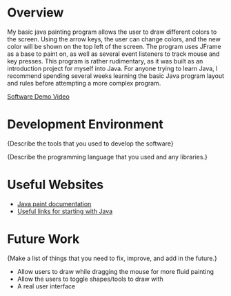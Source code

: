 # Overview

My basic java painting program allows the user to draw different colors to the screen. Using the arrow keys, the user can change colors, and 
the new color will be shown on the top left of the screen. The program uses JFrame as a base to paint on, as well as several event listeners
to track mouse and key presses. This program is rather rudimentary, as it was built as an introduction project for myself into Java. For 
anyone trying to learn Java, I recommend spending several weeks learning the basic Java program layout and rules before attempting a more
complex program.

[Software Demo Video](https://youtu.be/YvrDrHO2Owc)

# Development Environment

{Describe the tools that you used to develop the software}

{Describe the programming language that you used and any libraries.}

# Useful Websites

- [Java paint documentation](https://www.oracle.com/java/technologies/painting.html)
- [Useful links for starting with Java](https://docs.oracle.com/en/java/)

# Future Work

{Make a list of things that you need to fix, improve, and add in the future.}

- Allow users to draw while dragging the mouse for more fluid painting
- Allow the users to toggle shapes/tools to draw with
- A real user interface
